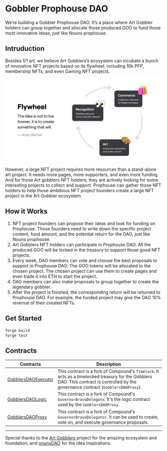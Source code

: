Gobbler Prophouse DAO
===

We’re building a Gobbler Prophouse DAO. It’s a place where Art Gobbler holders can group together and allocate those produced GOO to fund those most innovative ideas, just like Nouns prophouse.

## Intruduction 
Besides 1/1 art, we believe Art Gobblers’s ecosystem can incubate a bunch of innovative NFT projects based on its flywheel, including 10k PFP, membership NFTs, and even Gaming NFT projects. 

![flywheel](./img/art_gobblers_flywheel.png)

However, a large NFT project requires more resources than a stand-alone art project. It needs more pages, more supporters, and even more funding. And for those Art gobblers NFT holders, they are actively looking for some interesting projects to collect and support. Prophouse can gather those NFT holders to help those ambitious NFT project founders create a large NFT project in the Art Gobbler ecosystem.

## How it Works
1. NFT project founders can propose their ideas and look for funding on Prophouse. Those founders need to write down the specific project content, fund amount, and the potential return for the DAO, just like Nouns prophouse.
2. Art Gobblers NFT holders can participate in Prophouse DAO. All the produced GOO will be locked in the treasury to support those good NFT projects.
3. Every week, DAO members can vote and choose the best proposals to support in Prophouse DAO. The GOO tokens will be allocated to the chosen project. The chosen project can use them to create pages and even trade it into ETH to start the project.
4. DAO members can also make proposals to group together to create the legendary gobbler.
5. After the project is finished, the corresponding return will be returned to Prophouse DAO. For example, the funded project may give the DAO 10% revenue of their created NFTs.

## Get Started
```
forge build
forge test
```

## Contracts
| Contracts | Description |
| ----------- | ----------- |
| [GobblersDAOExecutor](./src/GobblersDAOExecutor.sol) | This contract is a fork of Compound's `Timelock`. It acts as a timelocked treasury for the Gobblers DAO. This contract is controlled by the governance contract (`GobblersDAOProxy`). |
| [GobblersDAOLogic](./src/GobblersDAOLogic.sol) | This contract is a fork of Compound's `GovernorBravoDelegate`. It's the logic contract used by the `GobblersDAOProxy`. |
| [GobblersDAOProxy](./src/GobblersDAOProxy.sol) | This contract is a fork of Compound's `GovernorBravoDelegator`. It can be used to create, vote on, and execute governance proposals. |

---
Special thanks to the [Art Gobblers](https://github.com/artgobblers/art-gobblers) project for the amazing ecosystem and foundation, and [nounsDAO](https://github.com/nounsDAO/nouns-monorepo) for the idea inspirations. 